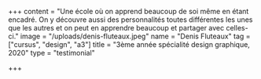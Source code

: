 +++
content = "Une école où on apprend beaucoup de soi même en étant encadré. On y découvre aussi des personnalités toutes différentes les unes que les autres et on peut en apprendre beaucoup et partager avec celles-ci."
image = "/uploads/denis-fluteaux.jpeg"
name = "Denis Fluteaux"
tag = ["cursus", "design", "a3"]
title = "3ème année spécialité design graphique, 2020"
type = "testimonial"

+++
